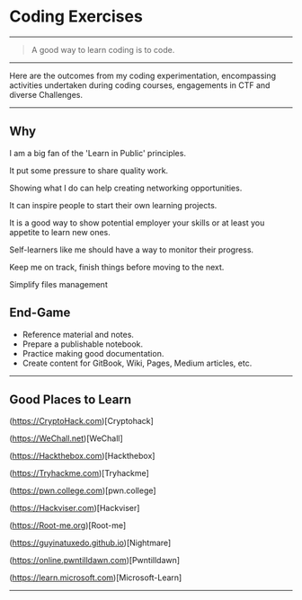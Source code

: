 # Coding Exercises

---

> A good way to learn coding is to code. 

---

Here are the outcomes from my coding experimentation, encompassing activities undertaken during coding courses, engagements in CTF and diverse Challenges.

---

## Why

I am a big fan of the 'Learn in Public' principles.

It put some pressure to share quality work. 

Showing what I do can help creating networking opportunities. 

It can inspire people to start their own learning projects. 

It is a good way to show potential employer your skills or at least you appetite to learn new ones.

Self-learners like me should have a way to monitor their progress.

Keep me on track, finish things before moving to the next.

Simplify files management

## End-Game

- Reference material and notes.
- Prepare a publishable notebook.
- Practice making good documentation.
- Create content for GitBook, Wiki, Pages, Medium articles, etc.

---

## Good Places to Learn

(https://CryptoHack.com)[Cryptohack]

(https://WeChall.net)[WeChall]

(https://Hackthebox.com)[Hackthebox]

(https://Tryhackme.com)[Tryhackme]

(https://pwn.college.com)[pwn.college]

(https://Hackviser.com)[Hackviser]

(https://Root-me.org)[Root-me]

(https://guyinatuxedo.github.io)[Nightmare]

(https://online.pwntilldawn.com)[Pwntilldawn]

(https://learn.microsoft.com)[Microsoft-Learn]

---
